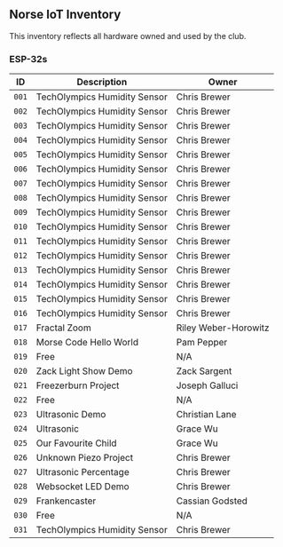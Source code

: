 ## Norse IoT Inventory
This inventory reflects all hardware owned and used by the club.

### ESP-32s

| ID          | Description            | Owner                |
| ----------- | ---------------------- | ----                 |
| `001`       | TechOlympics Humidity Sensor  | Chris Brewer         |
| `002`       | TechOlympics Humidity Sensor  | Chris Brewer         |
| `003`       | TechOlympics Humidity Sensor  | Chris Brewer         |
| `004`       | TechOlympics Humidity Sensor  | Chris Brewer         |
| `005`       | TechOlympics Humidity Sensor  | Chris Brewer         |
| `006`       | TechOlympics Humidity Sensor  | Chris Brewer         |
| `007`       | TechOlympics Humidity Sensor  | Chris Brewer         |
| `008`       | TechOlympics Humidity Sensor  | Chris Brewer         |
| `009`       | TechOlympics Humidity Sensor  | Chris Brewer         |
| `010`       | TechOlympics Humidity Sensor  | Chris Brewer         |
| `011`       | TechOlympics Humidity Sensor  | Chris Brewer         |
| `012`       | TechOlympics Humidity Sensor  | Chris Brewer         |
| `013`       | TechOlympics Humidity Sensor  | Chris Brewer         |
| `014`       | TechOlympics Humidity Sensor  | Chris Brewer         |
| `015`       | TechOlympics Humidity Sensor  | Chris Brewer         |
| `016`       | TechOlympics Humidity Sensor  | Chris Brewer         |
| `017`       | Fractal Zoom           | Riley Weber-Horowitz |
| `018`       | Morse Code Hello World | Pam Pepper           |
| `019`       | Free                   | N/A                  |
| `020`       | Zack Light Show Demo   | Zack Sargent         |
| `021`       | Freezerburn Project    | Joseph Galluci       |
| `022`       | Free                   | N/A                  |
| `023`       | Ultrasonic Demo        | Christian Lane       |
| `024`       | Ultrasonic             | Grace Wu             |
| `025`       | Our Favourite Child    | Grace Wu             |
| `026`       | Unknown Piezo Project  | Chris Brewer         |
| `027`       | Ultrasonic Percentage  | Chris Brewer         |
| `028`       | Websocket LED Demo     | Chris Brewer         |
| `029`       | Frankencaster          | Cassian Godsted      |
| `030`       | Free                   | N/A      |
| `031`       | TechOlympics Humidity Sensor      | Chris Brewer      |

